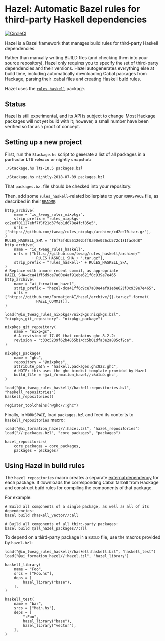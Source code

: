 # Hazel: Automatic Bazel rules for third-party Haskell dependencies

[![CircleCI](https://circleci.com/gh/FormationAI/hazel/tree/master.svg?style=svg)](https://circleci.com/gh/FormationAI/hazel/tree/master)

Hazel is a Bazel framework that manages build rules for third-party Haskell
dependencies.

Rather than manually writing BUILD files (and checking them into your source
repository), Hazel only requires you to specify the set of third-party
dependencies and their versions.  Hazel autogenerates everything else at build
time, including automatically downloading Cabal packages from Hackage,
parsing their .cabal files and creating Haskell build rules.

Hazel uses the [`rules_haskell`](https://github.com/tweag/rules_haskell)
package.

## Status
Hazel is still experimental, and its API is subject to change.  Most Hackage
packages will not yet build with it; however, a small number have been
verified so far as a proof of concept.

## Setting up a new project
First, run the `Stackage.hs` script to generate a list of all packages in a
particular LTS release or nightly snapshot:

```
./Stackage.hs lts-10.5 packages.bzl
```

```
./Stackage.hs nightly-2018-07-09 packages.bzl
```

That `packages.bzl` file should be checked into your repository.


Then, add some `rules_haskell`-related boilerplate to your `WORKSPACE` file,
as described in their
[`README`](https://github.com/tweag/rules_nixpkgs/blob/master/README.md):

```
http_archive(
    name = "io_tweag_rules_nixpkgs",
    strip_prefix = "rules_nixpkgs-cd2ed701127ebf7f8f21d37feb1d678e4fdf85e5",
    urls = ["https://github.com/tweag/rules_nixpkgs/archive/cd2ed70.tar.gz"],
)
RULES_HASKELL_SHA = "f6f75f4b551202bff0a90e026cb572c181fac0d8"
http_archive(
    name = "io_tweag_rules_haskell",
    urls = ["https://github.com/tweag/rules_haskell/archive/"
            + RULES_HASKELL_SHA + ".tar.gz"],
    strip_prefix = "rules_haskell-" + RULES_HASKELL_SHA,
)
# Replace with a more recent commit, as appropriate
HAZEL_SHA=dca41ff6d9ce7a00e4af91ebe621f0c939e7e465
http_archive(
    name = "ai_formation_hazel",
    strip_prefix = "hazel-dca41ff6d9ce7a00e4af91ebe621f0c939e7e465",
    urls = ["https://github.com/FormationAI/hazel/archive/{}.tar.gz".format(
              HAZEL_COMMIT)],
)

load("@io_tweag_rules_nixpkgs//nixpkgs:nixpkgs.bzl", "nixpkgs_git_repository", "nixpkgs_package")

nixpkgs_git_repository(
    name = "nixpkgs",
    # A revision of 17.09 that contains ghc-8.2.2:
    revision = "c33c5239f62b4855b14dc5b01dfa3e2a885cf9ca",
)

nixpkgs_package(
    name = "ghc",
    repository = "@nixpkgs",
    attribute_path = "haskell.packages.ghc822.ghc",
    # NOTE: this uses the ghc bindist template provided by Hazel
    build_file = "@ai_formation_hazel//:BUILD.ghc",
)

load("@io_tweag_rules_haskell//haskell:repositories.bzl", "haskell_repositories")
haskell_repositories()

register_toolchains("@ghc//:ghc")
```

Finally, in `WORKSPACE`, load `packages.bzl` and feed its contents to `haskell_repositories` macro:

```
load("@ai_formation_hazel//:hazel.bzl", "hazel_repositories")
load("//:packages.bzl", "core_packages", "packages")

hazel_repositories(
    core_packages = core_packages,
    packages = packages)
```

## Using Hazel in build rules
The `hazel_repositories` macro creates a separate [external
dependency](https://docs.bazel.build/versions/master/external.html) for each
package.  It downloads the corresponding Cabal tarball from Hackage
and construct build rules for compiling the components of that package.

For example:

```
# Build all components of a single package, as well as all of its dependencies:
bazel build @haskell_vector//:all

# Build all components of all third-party packages:
bazel build @all_hazel_packages//:all
```

To depend on a third-party package in a `BUILD` file, use the macros provided by `hazel.bzl`:

```
load("@io_tweag_rules_haskell//haskell:haskell.bzl", "haskell_test")
load("@ai_formation_hazel//:hazel.bzl", "hazel_library")

haskell_library(
    name = "Foo",
    srcs = ["Foo.hs"],
    deps = [
        hazel_library("base"),
    ],
)

haskell_test(
    name = "bar",
    srcs = ["Main.hs"],
    deps = [
        ":Foo",
        hazel_library("base"),
        hazel_library("vector"),
    ],
)
```
